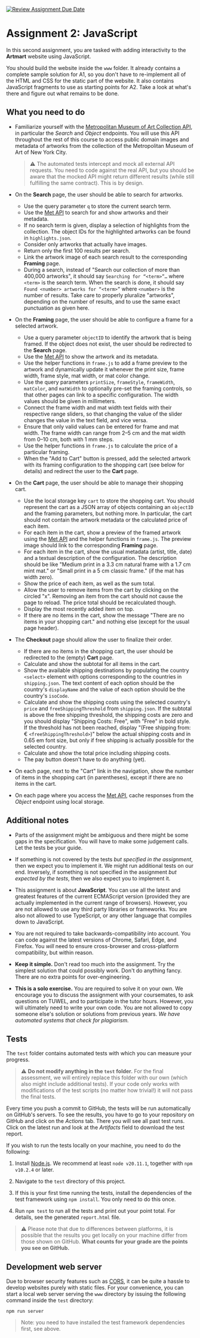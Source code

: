 [![Review Assignment Due Date](https://classroom.github.com/assets/deadline-readme-button-24ddc0f5d75046c5622901739e7c5dd533143b0c8e959d652212380cedb1ea36.svg)](https://classroom.github.com/a/LT8VYaTS)
# Assignment 2: JavaScript

In this second assignment, you are tasked with adding interactivity to the __Artmart__ website using JavaScript.

You should build the website inside the `www` folder. It already contains a complete sample solution for A1, so you don't have to re-implement all of the HTML and CSS for the static part of the website. It also contains JavaScript fragments to use as starting points for A2. Take a look at what's there and figure out what remains to be done.

## What you need to do

- Familiarize yourself with the [Metropolitan Museum of Art Collection API][Met API], in particular the *Search* and *Object* endpoints. You will use this API throughout the rest of this course to access public domain images and metadata of artworks from the collection of the Metropolitan Museum of Art of New York City.

  > :warning: The automated tests intercept and mock all external API requests. You need to code against the real API, but you should be aware that the mocked API might return different results (while still fulfilling the same contract). This is by design.

- On the __Search__ page, the user should be able to search for artworks.
  - Use the query parameter `q` to store the current search term.
  - Use the [Met API] to search for and show artworks and their metadata.
  - If no search term is given, display a selection of highlights from the collection. The object IDs for the highlighted artworks can be found in `highlights.json`.
  - Consider only artworks that actually have images.
  - Return only the first 100 results per search.
  - Link the artwork image of each search result to the corresponding __Framing__ page.
  - During a search, instead of "Search our collection of more than 400,000 artworks", it should say `Searching for “<term>”…` where `<term>` is the search term. When the search is done, it should say `Found <number> artworks for “<term>”` where `<number>` is the number of results. Take care to properly pluralize "artworks", depending on the number of results, and to use the same exact punctuation as given here.

- On the __Framing__ page, the user should be able to configure a frame for a selected artwork.
  - Use a query parameter `objectID` to identify the artwork that is being framed. If the object does not exist, the user should be redirected to the __Search__ page.
  - Use the [Met API] to show the artwork and its metadata.
  - Use the helper functions in `frame.js` to add a frame preview to the artwork and dynamically update it whenever the print size, frame width, frame style, mat width, or mat color change.
  - Use the query parameters `printSize`, `frameStyle`, `frameWidth`, `matColor`, and `matWidth` to optionally pre-set the framing controls, so that other pages can link to a specific configuration. The width values should be given in millimeters.
  - Connect the frame width and mat width text fields with their respective range sliders, so that changing the value of the slider changes the value in the text field, and vice versa.
  - Ensure that only valid values can be entered for frame and mat width. The frame width can range from 2–5&nbsp;cm and the mat width from 0–10&nbsp;cm, both with 1&nbsp;mm steps.
  - Use the helper functions in `frame.js` to calculate the price of a particular framing.
  - When the "Add to Cart" button is pressed, add the selected artwork with its framing configuration to the shopping cart (see below for details) and redirect the user to the __Cart__ page.

- On the __Cart__ page, the user should be able to manage their shopping cart.
  - Use the local storage key `cart` to store the shopping cart. You should represent the cart as a JSON array of objects containing an `objectID` and the framing parameters, but nothing more. In particular, the cart should not contain the artwork metadata or the calculated price of each item.
  - For each item in the cart, show a preview of the framed artwork using the [Met API] and the helper functions in `frame.js`. The preview image should link to the corresponding __Framing__ page.  
  - For each item in the cart, show the usual metadata (artist, title, date) and a textual description of the configuration. The description should be like "Medium print in a 3.3&nbsp;cm natural frame with a 1.7&nbsp;cm mint mat." or "Small print in a 5&nbsp;cm classic frame." (if the mat has width zero).
  - Show the price of each item, as well as the sum total.
  - Allow the user to remove items from the cart by clicking on the circled "x". Removing an item from the cart should not cause the page to reload. The price total should be recalculated though.
  - Display the most recently added item on top.
  - If there are no items in the cart, show the message "There are no items in your shopping cart." and nothing else (except for the usual page header).

- The __Checkout__ page should allow the user to finalize their order.
  - If there are no items in the shopping cart, the user should be redirected to the (empty) __Cart__ page.
  - Calculate and show the subtotal for all items in the cart.
  - Show the available shipping destinations by populating the country `<select>` element with options corresponding to the countries in `shipping.json`. The text content of each option should be the country's `displayName` and the value of each option should be the country's `isoCode`.
  - Calculate and show the shipping costs using the selected country's `price` and `freeShippingThreshold` from `shipping.json`. If the subtotal is above the free shipping threshold, the shipping costs are zero and you should display "Shipping Costs: Free", with "Free" in bold style. If the threshold has not been reached, display "(Free shipping from: € `<freeShippingThreshold>`)" below the actual shipping costs and in 0.65 em font size, but only if free shipping is actually possible for the selected country.
  - Calculate and show the total price including shipping costs.
  - The pay button doesn't have to do anything (yet).

- On each page, next to the "Cart" link in the navigation, show the number of items in the shopping cart (in parentheses), except if there are no items in the cart.

- On each page where you access the [Met API], cache responses from the *Object* endpoint using local storage.

[Met API]: https://metmuseum.github.io

## Additional notes

- Parts of the assignment might be ambiguous and there might be some gaps in the specification. You will have to make some judgement calls. Let the tests be your guide.

- If something is not covered by the tests *but specified in the assignment*, then we expect you to implement it. We might run additional tests on our end. Inversely, if something is not specified in the assignment *but expected by the tests*, then we also expect you to implement it.

- This assignment is about **JavaScript**. You can use all the latest and greatest features of the current ECMAScript version (provided they are actually implemented in the current range of browsers). However, you are not allowed to use any third party libraries or frameworks. You are also not allowed to use TypeScript, or any other language that compiles down to JavaScript.

- You are not required to take backwards-compatibility into account. You can code against the latest versions of Chrome, Safari, Edge, and Firefox. You *will* need to ensure cross-browser and cross-platform compatibility, but within reason.

- **Keep it simple.** Don't read too much into the assignment. Try the simplest solution that could possibly work. Don't do anything fancy. There are no extra points for over-engineering.

- **This is a solo exercise.** You are required to solve it on your own. We encourage you to discuss the assignment with your coursemates, to ask questions on TUWEL, and to participate in the tutor hours. However, you will ultimately need to write your own code. You are not allowed to copy someone else's solution or solutions from previous years. *We have automated systems that check for plagiarism.*

## Tests

The `test` folder contains automated tests with which you can measure your progress.

> :warning: **Do not modify anything in the `test` folder.** For the final assessment, we will entirely replace this folder with our own (which also might include additional tests). If your code only works with modifications of the test scripts (no matter how trivial!) it will not pass the final tests.

Every time you push a commit to GitHub, the tests will be run automatically on GitHub's servers. To see the results, you have to go to your repository on GitHub and click on the *Actions* tab. There you will see all past test runs. Click on the latest run and look at the *Artifacts* field to download the test report.

If you wish to run the tests locally on your machine, you need to do the following:

1. Install [Node.js](https://nodejs.org). We recommend at least `node v20.11.1`, together with `npm v10.2.4` or later.

2. Navigate to the `test` directory of this project.

3. If this is your first time running the tests, install the dependencies of the test framework using `npm install`. You only need to do this once.

4. Run `npm test` to run all the tests and print out your point total. For details, see the generated `report.html` file.

> :warning: Please note that due to differences between platforms, it is possible that the results you get locally on your machine differ from those shown on GitHub. **What counts for your grade are the points you see on GitHub.**

## Development web server

Due to browser security features such as [CORS](https://developer.mozilla.org/en-US/docs/Web/HTTP/CORS), it can be quite a hassle to develop websites purely with static files. For your convenience, you can start a local web server serving the `www` directory by issuing the following command inside the `test` directory:

    npm run server

> Note: you need to have installed the test framework dependencies first, see above.
